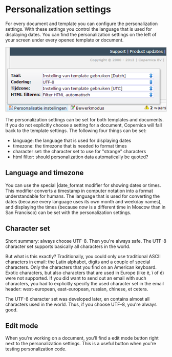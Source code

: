 # Personalization settings

For every document and template you can configure the personalization settings.
With these settings you control the language that is used for displaying 
dates. You can find the personalization
settings on the left of your screen under every opened template or document.

![](../images/personalisatieinstellingen.png)

The personalization settings can be set for both templates and documents. If 
you do not explicitly choose a setting for a document, Copernica will fall back
to the template settings. The following four things can be set:

* language: the language that is used for displaying dates
* timezone: the timezone that is needed to format times
* character set: the character set to use for "strange" characters
* html filter: should personalization data automatically be quoted?

## Language and timezone

You can use the special |date_format modifier for
showing dates or times. This modifier converts a timestamp in computer notation
into a format understandable for humans. The language that is used for 
converting the dates (because every language uses its own month and weekday names),
and displaying the times (because *now* is a different time in Moscow than in
San Francisco) can be set with the personalization settings.

## Character set

Short summary: always choose UTF-8. Then you're always safe. The UTF-8 character
set supports basically all characters in the world.

But what is this exactly? Traditionally, you could only use traditional ASCII
characters in email: the Latin alphabet, digits and a couple of special characters. 
Only the characters that you find on an American keyboard. Exotic characters,
but also characters that are used in Europe (like ë, ï of é) were not supported.
If you did want to send out an email with such characters, you had to explicitly
specify the used character set in the email header: west-european, east-european,
russian, chinese, et cetera.

The UTF-8 character set was developed later, en contains almost all characters
used in the world. Thus, if you choose UTF-8, you're always good.

## Edit mode

When you're working on a document, you'll find a edit mode button right next
to the personalization settings. This is a useful button when you're
testing personalization code.
